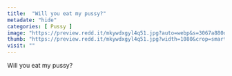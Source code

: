 ```yaml
---
title:  "Will you eat my pussy?"
metadate: "hide"
categories: [ Pussy ]
image: "https://preview.redd.it/mkywdxgyl4q51.jpg?auto=webp&s=3067a880dd78bb9d39e2c473dbdb1ecc7c7da43b"
thumb: "https://preview.redd.it/mkywdxgyl4q51.jpg?width=1080&crop=smart&auto=webp&s=07dff0080897bb9a0ff7b1c02ee3b6e059ff969a"
visit: ""
---
```

Will you eat my pussy?
